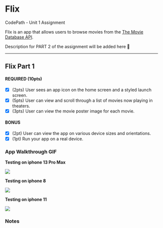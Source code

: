 # Flix
CodePath - Unit 1 Assignment

Flix is an app that allows users to browse movies from the [The Movie Database API](http://docs.themoviedb.apiary.io/#).

Description for PART 2 of the assignment will be added here
📝

---

## Flix Part 1

#### REQUIRED (10pts)
- [X] (2pts) User sees an app icon on the home screen and a styled launch screen.
- [X] (5pts) User can view and scroll through a list of movies now playing in theaters.
- [X] (3pts) User can view the movie poster image for each movie.

#### BONUS
- [X] (2pt) User can view the app on various device sizes and orientations.
- [X] (1pt) Run your app on a real device.

### App Walkthrough GIF

**Testing on iphone 13 Pro Max**

<img src='https://recordit.co/nm4qPaAwxB.gif'/><br>

**Testing on iphone 8**

<img src='https://recordit.co/ZlO5uUuCCG.gif'/><br>

**Testing on iphone 11**

<img src='https://recordit.co/ewYiHfsheA.gif'/><br>

### Notes


